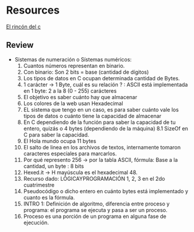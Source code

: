 # Resources

[El rincón del c](https://elrincondelc.com/)

## Review

* Sistemas de numeración o Sístemas numéricos:
    1. Cuantos números representan en binario.
    2. Con binario: Son 2 bits = base (cantidad de dígitos)
    3. Los tipos de datos en C ocupan determinada cantidad de Bytes.
    4. 1 carácter -> 1 Byte, cuál es su relación ? : ASCII está implementada en 1 byte: 2 a la 8 (0 - 255) carácteres
    5. El objetivo es saber cuánto hay que almacenar
    6. Los colores de la web usan Hexadecimal
    7. EL sistema que tengo en un caso, es para saber cuánto vale los tipos de datos o cuánto tiene la capacidad de 
        almacenar
    8. En C dependiendo de la función para saber la capacidad de tu entero, quizás o 4 bytes (dependiendo de la máquina)
        8.1 SizeOf en C para saber la capacidad.
    9. El Hola mundo ocupa 11 bytes
    10. El salto de linea en los archivos de textos, internamente tomaron caracteres especiales para marcarlos.
    11. Por qué represento 256 -> por la tabla ASCII, fórmula: Base a la cantidad, un byte : 8 bits
    12. Hexed.it -> H mayúscula es el hexadecimal 48.
    13. Recurso dado: LÓGICAYPROGRAMACIÓN 1, 2, 3 en el 2do cuatrimestre
    14. Pseudocódigo o dicho entero en cuánto bytes está implementado y cuanto es la fórmula.
    15. INTRO 1: Definición de algoritmo, diferencia entre proceso y programa: el programa se ejecuta y pasa a ser un proceso.
    16. Proceso es una porción de un programa en alguna fase de ejecución.  
     





